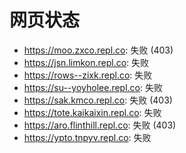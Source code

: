 # 网页状态
- https://moo.zxco.repl.co: 失败 (403)
- https://jsn.limkon.repl.co: 失败
- https://rows--zixk.repl.co: 失败
- https://su--yoyholee.repl.co: 失败
- https://sak.kmco.repl.co: 失败 (403)
- https://tote.kaikaixin.repl.co: 失败
- https://aro.flinthill.repl.co: 失败 (403)
- https://ypto.tnpyv.repl.co: 失败
